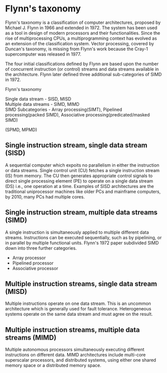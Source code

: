 # Flynn's taxonomy  

Flynn's taxonomy is a classification of computer architectures, proposed by Michael J. Flynn in 1966 and extended in 1972. The system has been used as a tool in design of modern processors and their functionalities. Since the rise of multiprocessing CPUs, a multiprogramming context has evolved as an extension of the classification system. Vector processing, covered by Duncan's taxonomy, is missing from Flynn's work because the Cray-1 supercomputer was released in 1977.  

The four initial classifications defined by Flynn are based upon the number of concurrent instruction (or control) streams and data streams available in the architecture. Flynn later defined three additional sub-categories of SIMD in 1972.  

Flynn's taxonomy  

Single data stream - SISD, MISD  
Multiple data streams - SIMD, MIMD  
SIMD Subcategories - Array processing(SIMT), Pipelined processing(packed SIMD), Associative processing(predicated/masked SIMD)  

(SPMD, MPMD)   


## Single instruction stream, single data stream (SISD)  

A sequential computer which expoits no parallelism in either the instruction or data streams. Single control unit (CU) fetches a single instruction stream (IS) from memory. The CU then generates appropriate control signals to direct single processing element (PE) to operate on a single data stream (DS) i.e., one operation at a time. Examples of SISD architectures are the traditional uniprocessor machines like older PCs and mainframe computers, by 2010, many PCs had multiple cores.  

## Single instruction stream, multiple data streams (SIMD)  

A single instruction is simultaneously applied to multiple different data streams. Instructions can be executed sequentially, such as by pipelining, or in parallel by multiple functional units. Flynn's 1972 paper subdivided SIMD down into three further categories.  
* Array processor  
* Pipelined processor  
* Associative processor  

## Multiple instruction streams, single data stream (MISD)  

Multiple instructions operate on one data stream. This is an uncommon architecture which is generally used for fault tolerance. Heterogeneous systems operate on the same data stream and must agree on the result.   

## Multiple instruction streams, multiple data streams (MIMD)  

Multiple autonomous processors simultaneously executing different instructions on different data. MIMD architectures include multi-core superscalar processors, and distributed systems, using either one shared memory space or a distributed memory space.  

